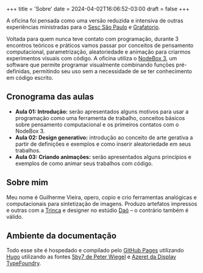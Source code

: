 +++
title = 'Sobre'
date = 2024-04-02T16:06:52-03:00
draft = false
+++

A oficina foi pensada como uma versão reduzida e intensiva de outras experiências ministradas para o [Sesc São Paulo](http://sescsp.org.br/) e [Grafatorio](https://grafatorio.com/site/). 

Voltada para quem nunca teve contato com programação, durante 3 encontros teóricos e práticos vamos passar por conceitos de pensamento computacional, parametrização, aleatoriedade e animação para criarmos experimentos visuais com código. A oficina utiliza o [NodeBox 3](https://www.nodebox.net/), um software que permite programar visualmente combinando funções pré-definidas, permitindo seu uso sem a necessidade de se ter conhecimento em código escrito.

## Cronograma das aulas

- **Aula 01: Introdução:** serão apresentados alguns motivos para usar a programação como uma ferramenta de trabalho, conceitos básicos sobre pensamento computacional e os primeiros contatos com o NodeBox 3.
- **Aula 02: Design generativo:** introdução ao conceito de arte gerativa a partir de definições e exemplos e como inserir aleatoriedade em seus trabalhos.
- **Aula 03: Criando animações:** serão apresentados alguns princípios e exemplos de como animar seus trabalhos com código.

## Sobre mim

Meu nome é Guilherme Vieira,  opero, copio e crio ferramentas analógicas e computacionais para sintetização de imagens. Produzo artefatos impressos e outras com a [Trinca](https://trinca.net) e designer no estúdio [Daó](https://www.estudiodao.com) – o contrário também é válido.

## Ambiente da documentação

Todo esse site é hospedado e compilado pelo [GitHub Pages](https://pages.github.com/) utilizando [Hugo](https://gohugo.io/) utilizando as fontes [5by7 de Peter Wiegel](http://www.peter-wiegel.de/5by7.html) e [Azeret da Display TypeFoundry](https://azeret.displaay.net/).
